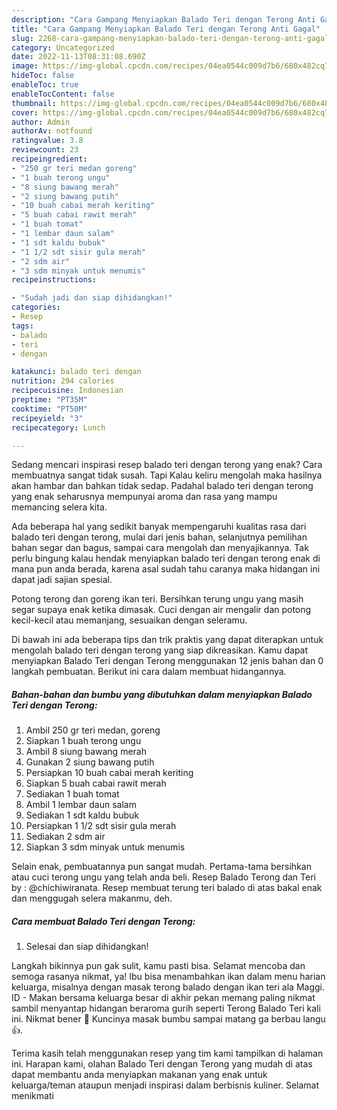 ```yaml
---
description: "Cara Gampang Menyiapkan Balado Teri dengan Terong Anti Gagal"
title: "Cara Gampang Menyiapkan Balado Teri dengan Terong Anti Gagal"
slug: 2268-cara-gampang-menyiapkan-balado-teri-dengan-terong-anti-gagal
category: Uncategorized
date: 2022-11-13T08:31:08.690Z
image: https://img-global.cpcdn.com/recipes/04ea0544c009d7b6/680x482cq70/balado-teri-dengan-terong-foto-resep-utama.jpg
hideToc: false
enableToc: true
enableTocContent: false
thumbnail: https://img-global.cpcdn.com/recipes/04ea0544c009d7b6/680x482cq70/balado-teri-dengan-terong-foto-resep-utama.jpg
cover: https://img-global.cpcdn.com/recipes/04ea0544c009d7b6/680x482cq70/balado-teri-dengan-terong-foto-resep-utama.jpg
author: Admin
authorAv: notfound
ratingvalue: 3.8
reviewcount: 23
recipeingredient:
- "250 gr teri medan goreng"
- "1 buah terong ungu"
- "8 siung bawang merah"
- "2 siung bawang putih"
- "10 buah cabai merah keriting"
- "5 buah cabai rawit merah"
- "1 buah tomat"
- "1 lembar daun salam"
- "1 sdt kaldu bubuk"
- "1 1/2 sdt sisir gula merah"
- "2 sdm air"
- "3 sdm minyak untuk menumis"
recipeinstructions:

- "Sudah jadi dan siap dihidangkan!"
categories:
- Resep
tags:
- balado
- teri
- dengan

katakunci: balado teri dengan 
nutrition: 294 calories
recipecuisine: Indonesian
preptime: "PT35M"
cooktime: "PT50M"
recipeyield: "3"
recipecategory: Lunch

---
```



Sedang mencari inspirasi resep balado teri dengan terong yang enak? Cara membuatnya sangat tidak susah. Tapi Kalau keliru mengolah maka hasilnya akan hambar dan bahkan tidak sedap. Padahal balado teri dengan terong yang enak seharusnya mempunyai aroma dan rasa yang mampu memancing selera kita.


Ada beberapa hal yang sedikit banyak mempengaruhi kualitas rasa dari balado teri dengan terong, mulai dari jenis bahan, selanjutnya pemilihan bahan segar dan bagus, sampai cara mengolah dan menyajikannya. Tak perlu bingung kalau hendak menyiapkan balado teri dengan terong enak di mana pun anda berada, karena asal sudah tahu caranya maka hidangan ini dapat jadi sajian spesial.

Potong terong dan goreng ikan teri. Bersihkan terung ungu yang masih segar supaya enak ketika dimasak. Cuci dengan air mengalir dan potong kecil-kecil atau memanjang, sesuaikan dengan seleramu.


Di bawah ini ada beberapa tips dan trik praktis yang dapat diterapkan untuk mengolah balado teri dengan terong yang siap dikreasikan. Kamu dapat menyiapkan Balado Teri dengan Terong menggunakan 12 jenis bahan dan 0 langkah pembuatan. Berikut ini cara dalam membuat hidangannya.

<!--inarticleads1-->

##### Bahan-bahan dan bumbu yang dibutuhkan dalam menyiapkan Balado Teri dengan Terong:

1. Ambil 250 gr teri medan, goreng
1. Siapkan 1 buah terong ungu
1. Ambil 8 siung bawang merah
1. Gunakan 2 siung bawang putih
1. Persiapkan 10 buah cabai merah keriting
1. Siapkan 5 buah cabai rawit merah
1. Sediakan 1 buah tomat
1. Ambil 1 lembar daun salam
1. Sediakan 1 sdt kaldu bubuk
1. Persiapkan 1 1/2 sdt sisir gula merah
1. Sediakan 2 sdm air
1. Siapkan 3 sdm minyak untuk menumis


Selain enak, pembuatannya pun sangat mudah. Pertama-tama bersihkan atau cuci terong ungu yang telah anda beli. Resep Balado Terong dan Teri by : @chichiwiranata. Resep membuat terung teri balado di atas bakal enak dan menggugah selera makanmu, deh. 

<!--inarticleads2-->

##### Cara membuat Balado Teri dengan Terong:


1. Selesai dan siap dihidangkan!

Langkah bikinnya pun gak sulit, kamu pasti bisa. Selamat mencoba dan semoga rasanya nikmat, ya! Ibu bisa menambahkan ikan dalam menu harian keluarga, misalnya dengan masak terong balado dengan ikan teri ala Maggi. ID - Makan bersama keluarga besar di akhir pekan memang paling nikmat sambil menyantap hidangan beraroma gurih seperti Terong Balado Teri kali ini. Nikmat bener 🤤 Kuncinya masak bumbu sampai matang ga berbau langu 👍. 

Terima kasih telah menggunakan resep yang tim kami tampilkan di halaman ini. Harapan kami, olahan Balado Teri dengan Terong yang mudah di atas dapat membantu anda menyiapkan makanan yang enak untuk keluarga/teman ataupun menjadi inspirasi dalam berbisnis kuliner. Selamat menikmati
